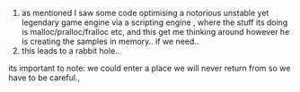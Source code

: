 1. as mentioned I saw some code optimising a notorious unstable yet legendary game engine via a scripting engine , where the stuff its doing is malloc/pralloc/fralloc etc, and this get me thinking around however he is creating the samples in memory.. if we need..
2. this leads to a rabbit hole..

its important to note: we could enter a place we will never return from so we have to be careful.,
